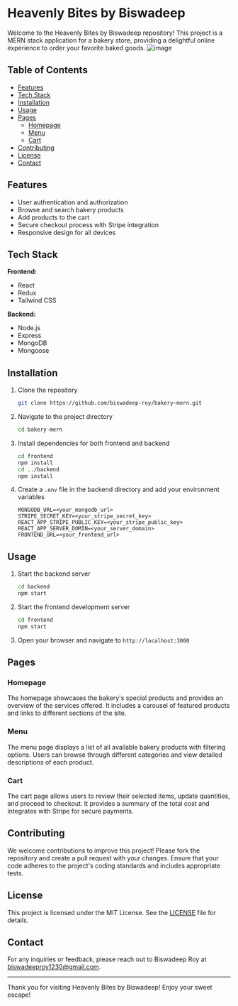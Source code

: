 
# Heavenly Bites by Biswadeep

Welcome to the Heavenly Bites by Biswadeep repository! This project is a MERN stack application for a bakery store, providing a delightful online experience to order your favorite baked goods.
![image](https://github.com/biswadeep-roy/bakery-mern/assets/74821633/3c23cd55-8859-44d2-aa4c-7c136e1c1f61)


## Table of Contents

- [Features](#features)
- [Tech Stack](#tech-stack)
- [Installation](#installation)
- [Usage](#usage)
- [Pages](#pages)
  - [Homepage](#homepage)
  - [Menu](#menu)
  - [Cart](#cart)
- [Contributing](#contributing)
- [License](#license)
- [Contact](#contact)

## Features

- User authentication and authorization
- Browse and search bakery products
- Add products to the cart
- Secure checkout process with Stripe integration
- Responsive design for all devices

## Tech Stack

**Frontend:**
- React
- Redux
- Tailwind CSS

**Backend:**
- Node.js
- Express
- MongoDB
- Mongoose

## Installation

1. Clone the repository
   ```bash
   git clone https://github.com/biswadeep-roy/bakery-mern.git
   ```

2. Navigate to the project directory
   ```bash
   cd bakery-mern
   ```

3. Install dependencies for both frontend and backend
   ```bash
   cd frontend
   npm install
   cd ../backend
   npm install
   ```

4. Create a `.env` file in the backend directory and add your environment variables
   ```env
   MONGODB_URL=<your_mongodb_url>
   STRIPE_SECRET_KEY=<your_stripe_secret_key>
   REACT_APP_STRIPE_PUBLIC_KEY=<your_stripe_public_key>
   REACT_APP_SERVER_DOMIN=<your_server_domain>
   FRONTEND_URL=<your_frontend_url>
   ```

## Usage

1. Start the backend server
   ```bash
   cd backend
   npm start
   ```

2. Start the frontend development server
   ```bash
   cd frontend
   npm start
   ```

3. Open your browser and navigate to `http://localhost:3000`

## Pages

### Homepage

The homepage showcases the bakery's special products and provides an overview of the services offered. It includes a carousel of featured products and links to different sections of the site.

### Menu

The menu page displays a list of all available bakery products with filtering options. Users can browse through different categories and view detailed descriptions of each product.

### Cart

The cart page allows users to review their selected items, update quantities, and proceed to checkout. It provides a summary of the total cost and integrates with Stripe for secure payments.

## Contributing

We welcome contributions to improve this project! Please fork the repository and create a pull request with your changes. Ensure that your code adheres to the project's coding standards and includes appropriate tests.

## License

This project is licensed under the MIT License. See the [LICENSE](LICENSE) file for details.

## Contact

For any inquiries or feedback, please reach out to Biswadeep Roy at biswadeeproy1230@gmail.com.

---

Thank you for visiting Heavenly Bites by Biswadeep! Enjoy your sweet escape!
 
